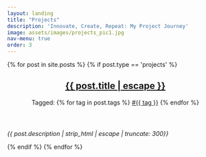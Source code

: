 ```yaml
---
layout: landing
title: "Projects"
description: 'Innovate, Create, Repeat: My Project Journey'
image: assets/images/projects_pic1.jpg
nav-menu: true
order: 3
---
```


<!-- Main -->
<div id="main">


<!-- Two -->
<section id="two" class="spotlights">
	{% for post in site.posts %}
		{% if post.type == 'projects' %}
			<section class="post">
                <header class="note-header">
                    <h2 class="post-title">
                        <a href="{{ post.url | relative_url }}">
                            {{ post.title | escape }}
                        </a>
                    </h2>
                    <p class="post-meta">
                        Tagged:
                        <span>
                            {% for tag in post.tags %}
                                <a href="/tags/#{{ tag }}">#{{ tag }}</a>
                            {% endfor %}
                        </span>
                    </p>
                </header>
                <div class="post-description">
                    <p>
                        <em>{{ post.description | strip_html | escape | truncate: 300}}</em>
                    </p>
                </div>
            </section>
		{% endif %}
	{% endfor %}
</section>

</div>
